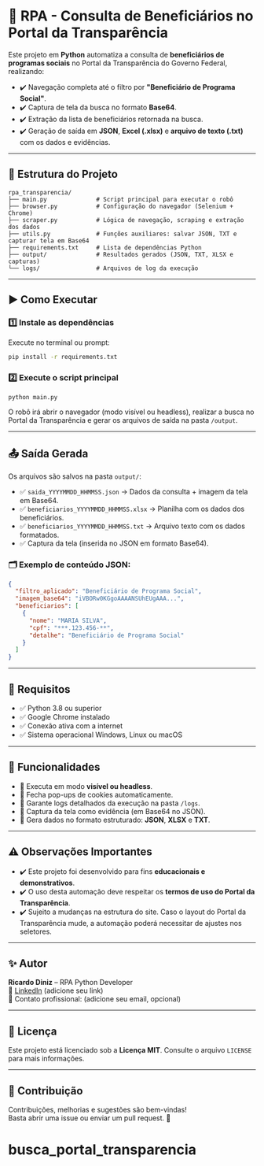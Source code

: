 
# 🤖 RPA - Consulta de Beneficiários no Portal da Transparência

Este projeto em **Python** automatiza a consulta de **beneficiários de programas sociais** no Portal da Transparência do Governo Federal, realizando:

- ✔️ Navegação completa até o filtro por **"Beneficiário de Programa Social"**.
- ✔️ Captura de tela da busca no formato **Base64**.
- ✔️ Extração da lista de beneficiários retornada na busca.
- ✔️ Geração de saída em **JSON**, **Excel (.xlsx)** e **arquivo de texto (.txt)** com os dados e evidências.

---

## 📂 Estrutura do Projeto

```
rpa_transparencia/
├── main.py              # Script principal para executar o robô
├── browser.py           # Configuração do navegador (Selenium + Chrome)
├── scraper.py           # Lógica de navegação, scraping e extração dos dados
├── utils.py             # Funções auxiliares: salvar JSON, TXT e capturar tela em Base64
├── requirements.txt     # Lista de dependências Python
├── output/              # Resultados gerados (JSON, TXT, XLSX e capturas)
└── logs/                # Arquivos de log da execução
```

---

## ▶️ Como Executar

### 1️⃣ Instale as dependências

Execute no terminal ou prompt:

```bash
pip install -r requirements.txt
```

### 2️⃣ Execute o script principal

```bash
python main.py
```

O robô irá abrir o navegador (modo visível ou headless), realizar a busca no Portal da Transparência e gerar os arquivos de saída na pasta `/output`.

---

## 📤 Saída Gerada

Os arquivos são salvos na pasta `output/`:

- ✅ `saida_YYYYMMDD_HHMMSS.json` → Dados da consulta + imagem da tela em Base64.
- ✅ `beneficiarios_YYYYMMDD_HHMMSS.xlsx` → Planilha com os dados dos beneficiários.
- ✅ `beneficiarios_YYYYMMDD_HHMMSS.txt` → Arquivo texto com os dados formatados.
- ✅ Captura da tela (inserida no JSON em formato Base64).

### 🗂️ Exemplo de conteúdo JSON:

```json
{
  "filtro_aplicado": "Beneficiário de Programa Social",
  "imagem_base64": "iVBORw0KGgoAAAANSUhEUgAAA...",
  "beneficiarios": [
    {
      "nome": "MARIA SILVA",
      "cpf": "***.123.456-**",
      "detalhe": "Beneficiário de Programa Social"
    }
  ]
}
```

---

## 🧰 Requisitos

- ✅ Python 3.8 ou superior
- ✅ Google Chrome instalado
- ✅ Conexão ativa com a internet
- ✅ Sistema operacional Windows, Linux ou macOS

---

## 🚀 Funcionalidades

- 🔹 Executa em modo **visível ou headless**.
- 🔹 Fecha pop-ups de cookies automaticamente.
- 🔹 Garante logs detalhados da execução na pasta `/logs`.
- 🔹 Captura da tela como evidência (em Base64 no JSON).
- 🔹 Gera dados no formato estruturado: **JSON**, **XLSX** e **TXT**.

---

## ⚠️ Observações Importantes

- ✔️ Este projeto foi desenvolvido para fins **educacionais e demonstrativos**.
- ✔️ O uso desta automação deve respeitar os **termos de uso do Portal da Transparência**.
- ✔️ Sujeito a mudanças na estrutura do site. Caso o layout do Portal da Transparência mude, a automação poderá necessitar de ajustes nos seletores.

---

## ✨ Autor

**Ricardo Diniz** – RPA Python Developer  
🔗 [LinkedIn](https://www.linkedin.com) (adicione seu link)  
📧 Contato profissional: (adicione seu email, opcional)

---

## 📝 Licença

Este projeto está licenciado sob a **Licença MIT**. Consulte o arquivo `LICENSE` para mais informações.

---

## 🌟 Contribuição

Contribuições, melhorias e sugestões são bem-vindas!  
Basta abrir uma issue ou enviar um pull request. 🚀
# busca_portal_transparencia

